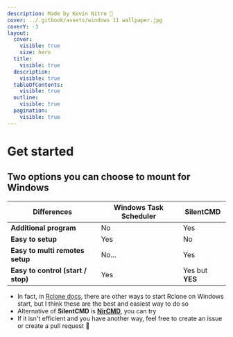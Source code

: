 ```yaml
---
description: Made by Kevin Nitro 💖
cover: ../.gitbook/assets/windows 11 wallpaper.jpg
coverY: -3
layout:
  cover:
    visible: true
    size: hero
  title:
    visible: true
  description:
    visible: true
  tableOfContents:
    visible: true
  outline:
    visible: true
  pagination:
    visible: true
---
```


# Get started

## Two options you can choose to mount for Windows

| Differences                        | Windows Task Scheduler | SilentCMD       |
| ---------------------------------- | ---------------------- | --------------- |
| **Additional program**             | No                     | Yes             |
| **Easy to  setup**                 | Yes                    | No              |
| **Easy to multi remotes setup**    | No...                  | Yes             |
| **Easy to control (start / stop)** | Yes                    | Yes but **YES** |

* In fact, in [Rclone docs](https://rclone.org/install/#autostart-on-windows), there are other ways to start Rclone on Windows start, but I think these are the best and easiest way to do so
* Alternative of **SilentCMD** is [**NirCMD**](https://www.nirsoft.net/utils/nircmd.html), you can try
* If it isn't efficient and you have another way, feel free to create an issue or create a pull request 🥰
